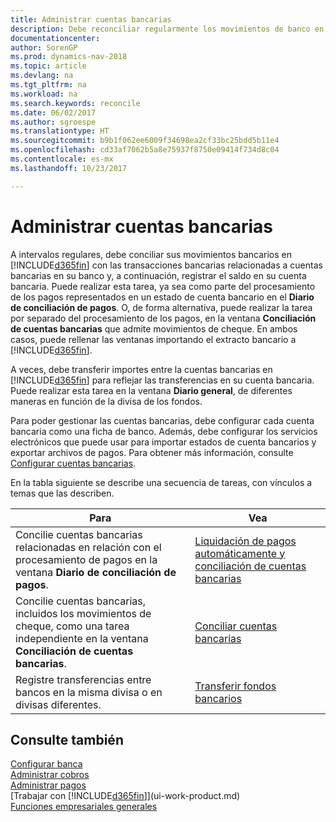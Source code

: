 ```yaml
---
title: Administrar cuentas bancarias
description: Debe reconciliar regularmente los movimientos de banco en Dynamics NAV con las transacciones bancarias relacionadas en sus cuentas bancarias.
documentationcenter: 
author: SorenGP
ms.prod: dynamics-nav-2018
ms.topic: article
ms.devlang: na
ms.tgt_pltfrm: na
ms.workload: na
ms.search.keywords: reconcile
ms.date: 06/02/2017
ms.author: sgroespe
ms.translationtype: HT
ms.sourcegitcommit: b9b1f062ee6009f34698ea2cf33bc25bdd5b11e4
ms.openlocfilehash: cd33af7062b5a8e75937f8750e09414f734d8c04
ms.contentlocale: es-mx
ms.lasthandoff: 10/23/2017

---
```

# <a name="managing-bank-accounts"></a>Administrar cuentas bancarias
A intervalos regulares, debe conciliar sus movimientos bancarios en [!INCLUDE[d365fin](includes/d365fin_md.md)] con las transacciones bancarias relacionadas a cuentas bancarias en su banco y, a continuación, registrar el saldo en su cuenta bancaria. Puede realizar esta tarea, ya sea como parte del procesamiento de los pagos representados en un estado de cuenta bancario en el **Diario de conciliación de pagos**. O, de forma alternativa, puede realizar la tarea por separado del procesamiento de los pagos, en la ventana **Conciliación de cuentas bancarias** que admite movimientos de cheque. En ambos casos, puede rellenar las ventanas importando el extracto bancario a [!INCLUDE[d365fin](includes/d365fin_md.md)].

A veces, debe transferir importes entre la cuentas bancarias en [!INCLUDE[d365fin](includes/d365fin_md.md)] para reflejar las transferencias en su cuenta bancaria. Puede realizar esta tarea en la ventana **Diario general**, de diferentes maneras en función de la divisa de los fondos.

Para poder gestionar las cuentas bancarias, debe configurar cada cuenta bancaria como una ficha de banco. Además, debe configurar los servicios electrónicos que puede usar para importar estados de cuenta bancarios y exportar archivos de pagos. Para obtener más información, consulte [Configurar cuentas bancarias](bank-setup-banking.md).

En la tabla siguiente se describe una secuencia de tareas, con vínculos a temas que las describen.

| Para | Vea |
| --- | --- |
| Concilie cuentas bancarias relacionadas en relación con el procesamiento de pagos en la ventana **Diario de conciliación de pagos**. |[Liquidación de pagos automáticamente y conciliación de cuentas bancarias](receivables-apply-payments-auto-reconcile-bank-accounts.md) |
| Concilie cuentas bancarias, incluidos los movimientos de cheque, como una tarea independiente en la ventana **Conciliación de cuentas bancarias**. |[Conciliar cuentas bancarias](bank-how-reconcile-bank-accounts-separately.md) |
| Registre transferencias entre bancos en la misma divisa o en divisas diferentes. |[Transferir fondos bancarios](bank-how-transfer-bank-funds.md) |

## <a name="see-also"></a>Consulte también
[Configurar banca](bank-setup-banking.md)  
[Administrar cobros](receivables-manage-receivables.md)  
[Administrar pagos](payables-manage-payables.md)    
[Trabajar con [!INCLUDE[d365fin](includes/d365fin_md.md)]](ui-work-product.md)  
[Funciones empresariales generales](ui-across-business-areas.md)  

